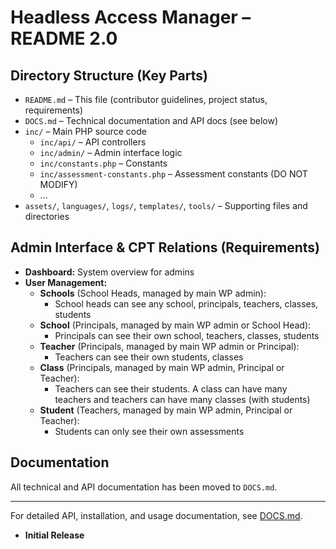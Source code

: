 # Headless Access Manager – README 2.0



## Directory Structure (Key Parts)
- `README.md` – This file (contributor guidelines, project status, requirements)
- `DOCS.md` – Technical documentation and API docs (see below)
- `inc/` – Main PHP source code
  - `inc/api/` – API controllers
  - `inc/admin/` – Admin interface logic
  - `inc/constants.php` – Constants
  - `inc/assessment-constants.php` – Assessment constants (DO NOT MODIFY)
  - ...
- `assets/`, `languages/`, `logs/`, `templates/`, `tools/` – Supporting files and directories

## Admin Interface & CPT Relations (Requirements)
- **Dashboard:** System overview for admins
- **User Management:**
  - **Schools** (School Heads, managed by main WP admin):
    - School heads can see any school, principals, teachers, classes, students
  - **School** (Principals, managed by main WP admin or School Head):
    - Principals can see their own school, teachers, classes, students
  - **Teacher** (Principals, managed by main WP admin or Principal):
    - Teachers can see their own students, classes
  - **Class** (Principals, managed by main WP admin, Principal or Teacher):
    - Teachers can see their students. A class can have many teachers and teachers can have many classes (with students)
  - **Student** (Teachers, managed by main WP admin, Principal or Teacher):
    - Students can only see their own assessments

## Documentation
All technical and API documentation has been moved to `DOCS.md`.

---

For detailed API, installation, and usage documentation, see [DOCS.md](./DOCS.md).

- **Initial Release**

